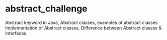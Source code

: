 # abstract_challenge
Abstract keyword in Java, Abstract classes, examples of abstract classes
Implementation of Abstract classes, Difference between Abstract classes & Interfaces. 

